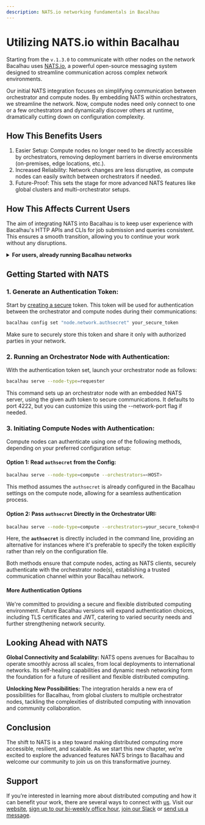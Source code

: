 ```yaml
---
description: NATS.io networking fundamentals in Bacalhau
---
```


# Utilizing NATS.io within Bacalhau

Starting from the `v.1.3.0` to communicate with other nodes on the network Bacalhau uses [NATS.io](https://nats.io/), a powerful open-source messaging system designed to streamline communication across complex network environments.

Our initial NATS integration focuses on simplifying communication between orchestrator and compute nodes. By embedding NATS within orchestrators, we streamline the network. Now, compute nodes need only connect to one or a few orchestrators and dynamically discover others at runtime, dramatically cutting down on configuration complexity.

## How This Benefits Users

1. Easier Setup: Compute nodes no longer need to be directly accessible by orchestrators, removing deployment barriers in diverse environments (on-premises, edge locations, etc.).
2. Increased Reliability: Network changes are less disruptive, as compute nodes can easily switch between orchestrators if needed.
3. Future-Proof: This sets the stage for more advanced NATS features like global clusters and multi-orchestrator setups.

## **How This Affects Current Users**

The aim of integrating NATS into Bacalhau is to keep user experience with Bacalhau's HTTP APIs and CLIs for job submission and queries consistent. This ensures a smooth transition, allowing you to continue your work without any disruptions.

<details>

<summary><strong>For users, already running Bacalhau networks</strong></summary>

NATS now serves as the primary network protocol, simplifying setup and centralizing public access requirements to orchestrator nodes. This change not only simplifies network configurations but also enhances the overall security and efficiency of Bacalhau deployments.

We understand that adapting to new technologies takes time. Therefore, we’ll keep supporting libp2p as an alternative during the transition, giving you the flexibility to migrate at your own pace:

To maintain use of libp2p, simply launch your network with the **-network** option set to **libp2p**.

```
bacalhau serve --network libp2p
```

This approach provides a bridge, giving you the necessary time and flexibility to adjust your workflows to NATS, all while continuing to benefit from the ongoing support and enhancements within the Bacalhau ecosystem.

This approach provides a bridge, giving you the necessary time and flexibility to adjust your workflows to NATS, all while continuing to benefit from the ongoing support and enhancements within the Bacalhau ecosystem.

</details>

## **Getting Started with NATS**

### **1. Generate an Authentication Token:**

Start by [creating a secure](../../getting-started/create-private-network.md#create-and-set-up-a-token) token. This token will be used for authentication between the orchestrator and compute nodes during their communications:

```bash
bacalhau config set "node.network.authsecret" your_secure_token
```

Make sure to securely store this token and share it only with authorized parties in your network.

### **2. Running an Orchestrator Node with Authentication:**

With the authentication token set, launch your orchestrator node as follows:

```bash
bacalhau serve --node-type=requester
```

This command sets up an orchestrator node with an embedded NATS server, using the given auth token to secure communications. It defaults to port 4222, but you can customize this using the --network-port flag if needed.

### **3. Initiating Compute Nodes with Authentication:**

Compute nodes can authenticate using one of the following methods, depending on your preferred configuration setup:

#### **Option 1: Read** `authsecret` **from the Config:**

```bash
bacalhau serve --node-type=compute --orchestrators=<HOST>
```

This method assumes the `authsecret` is already configured in the Bacalhau settings on the compute node, allowing for a seamless authentication process.

#### **Option 2: Pass** `authsecret` **Directly in the Orchestrator URI:**

```bash
bacalhau serve --node-type=compute --orchestrators=your_secure_token@<HOST>
```

Here, the **`authsecret`** is directly included in the command line, providing an alternative for instances where it's preferable to specify the token explicitly rather than rely on the configuration file.

Both methods ensure that compute nodes, acting as NATS clients, securely authenticate with the orchestrator node(s), establishing a trusted communication channel within your Bacalhau network.

#### **More Authentication Options**

We're committed to providing a secure and flexible distributed computing environment. Future Bacalhau versions will expand authentication choices, including TLS certificates and JWT, catering to varied security needs and further strengthening network security.

## **Looking Ahead with NATS**

**Global Connectivity and Scalability:** NATS opens avenues for Bacalhau to operate smoothly across all scales, from local deployments to international networks. Its self-healing capabilities and dynamic mesh networking form the foundation for a future of resilient and flexible distributed computing.

**Unlocking New Possibilities:** The integration heralds a new era of possibilities for Bacalhau, from global clusters to multiple orchestrator nodes, tackling the complexities of distributed computing with innovation and community collaboration.

## **Conclusion**

The shift to NATS is a step toward making distributed computing more accessible, resilient, and scalable. As we start this new chapter, we're excited to explore the advanced features NATS brings to Bacalhau and welcome our community to join us on this transformative journey.

## Support

If you’re interested in learning more about distributed computing and how it can benefit your work, there are several ways to connect with [us](https://www.expanso.io/). Visit our [website](https://www.expanso.io/), [sign up to our bi-weekly office hour](https://lu.ma/8ojx1umx), [join our Slack](https://bit.ly/bacalhau-project-slack) or [send us a message](https://www.expanso.io/contact/).
